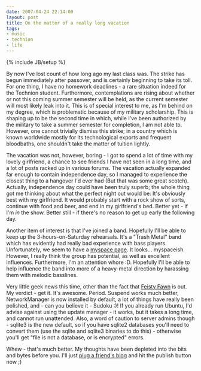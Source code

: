 ```yaml
---
date: 2007-04-24 22:14:00
layout: post
title: On the matter of a really long vacation
tags:
- music
- technion
- life
---
```

{% include JB/setup %}

By now I've lost count of how long ago my last class was. The strike has begun
immediately after passover, and is certainly beginning to take its toll. For
one thing, I have no homework deadlines - a rare situation indeed for the
Technion student. Furthermore, contemplations are rising about whether or not
this coming summer semester will be held, as the current semester will most
likely leak into it. This is of special interest to me, as I'm behind on my
degree, which is problematic because of my military scholarship. This is
shaping up to be the second time in which, while I've been authorized by the
military to take a summer semester for completion, I am not able to. However,
one cannot trivially dismiss this strike; in a country which is known worldwide
mostly for its technological exports and frequent bloodbaths, one shouldn't
take the matter of tuition lightly.

The vacation was not, however, boring - I got to spend a lot of time with my
lovely girlfriend, a chance to see friends I have not seen in a long time, and
a lot of posts racked up in various forums. The vacation actually expanded far
enough to contain independence day, so I managed to experience the closest
thing to a hangover I'd ever had (But that was some great scotch). Actually,
independence day could have been truly superb; the whole thing got me thinking
about what the perfect night out would be: It's obviously best with my
girlfriend. It would probably start with a rock show of sorts, continue with
food and beer, and end in my girlfriend's bed. Better yet - if I'm _in_ the
show. Better still - if there's no reason to get up early the following day.

Another item of interest is that I've joined a band. Hopefully I'll be able to
keep up the 3-hours-on-Saturday rehearsals. It's a "Trash Metal" band which has
evidently had really bad experience with bass players. Unfortunately, we seem
to have a [myspace page](http://myspace.com/switchblade777). It looks...
myspaceish. However, I really think the group has potential, as well as
excellent influences. Furthermore, I'm an attention whore :D. Hopefully I'll be
able to help influence the band into more of a heavy-metal direction by
harassing them with melodic basslines.

Very little geek news this time, other than the fact that [Feisty
Fawn](http://ubuntu.com) is out. My verdict - get it. It's awesome. Period.
Suspend works much better, NetworkManager is now installed by default, a lot of
things have really been polished, and - can you believe it - Sudoku :)! If you
already run Ubuntu, I'd advise against using the update manager - it works, but
it takes a long time, and cannot run unattended. Also, a word of caution to
server admins though - sqlite3 is the new default, so if you have sqlite2
databases you'll need to convert them (use the sqlite and sqlite3 binaries to
do this) - otherwise you'll get "file is not a database, or is encrypted"
errors.

Whew - that's much better. My thoughts have been depleted into the bits and
bytes before you. I'll just [plug a friend's blog](http://gadial.net) and hit
the publish button now ;)

